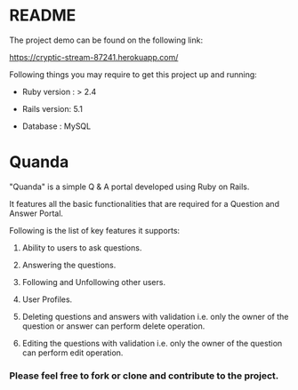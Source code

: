 # README

The project demo can be found on the following link:

https://cryptic-stream-87241.herokuapp.com/


Following things you may require to get this project up and running:

* Ruby version : > 2.4

* Rails version: 5.1

* Database : MySQL

# Quanda

"Quanda" is a simple Q & A portal developed using Ruby on Rails.

It features all the basic functionalities that are required for a Question and Answer Portal.

Following is the list of key features it supports:

1. Ability to users to ask questions.

2. Answering the questions.

3. Following and Unfollowing other users.

4. User Profiles.

5. Deleting questions and answers with validation i.e. only the owner of the question or answer can perform delete operation.

6. Editing the questions with validation i.e. only the owner of the question can perform edit operation.


### Please feel free to fork or clone and contribute to the project.
